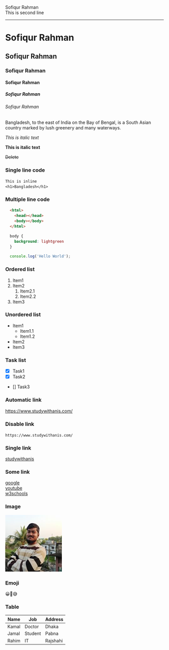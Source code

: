<!-- markdown tutorial -->
Sofiqur Rahman <br>
This is second line <hr>
# Sofiqur Rahman
## Sofiqur Rahman
### Sofiqur Rahman
#### Sofiqur Rahman
##### Sofiqur Rahman
###### Sofiqur Rahman
<p>Bangladesh, to the east of India on the Bay of Bengal, is a South Asian country marked by lush greenery and many waterways. </p>

_This is italic text_  

__This is italic text__

~~Delete~~

### Single line code
`This is inline`  
`<h1>Bangladesh</h1>`

### Multiple line code
```html
  <html>
    <head></head>
    <body></body>
  </html>
```

```css
  body {
    background: lightgreen
  }
```

```js
  console.log('Hello World');
```

### Ordered list
1. Item1
2. Item2
    1. Item2.1
    2. Item2.2
3. Item3

### Unordered list
- Item1
  - Item1.1
  - Item1.2
- Item2
- Item3

### Task list
- [x] Task1
- [x] Task2
- [] Task3

### Automatic link
https://www.studywithanis.com/

### Disable link
`https://www.studywithanis.com/`

### Single link
<!-- [studywithanis](https://www.studywithanis.com/){:target="_blank"} -->
<a href="https://www.studywithanis.com/" target="_blank">studywithanis</a>

### Some link
<!-- [google][webSiteLink]{:target="_blank"}  
[youtube][webSiteLink]{:target="_blank"}  
[w3schools][webSiteLink]{:target="_blank"} -->
<a href="https://www.google.com" target="_blank">google</a>  
<a href="https://www.youtube.com" target="_blank">youtube</a>  
<a href="https://www.w3schools.com" target="_blank">w3schools</a>

<!-- All link -->
[webSiteLink]: https://www.google.com/
[webSiteLink]: https://www.youtube.com/
[webSiteLink]: https://www.w3schools.com/

### Image
![profile](me.jpg "me")  
### Emoji 
😀🙂😅

### Table
| Name | Job | Address |
| ---   | --- | --- |
| Kamal | Doctor | Dhaka |
| Jamal | Student | Pabna |
| Rahim | IT | Rajshahi |
